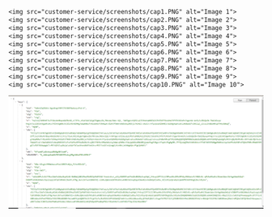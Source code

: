 
    <img src="customer-service/screenshots/cap1.PNG" alt="Image 1">
    <img src="customer-service/screenshots/cap2.PNG" alt="Image 2">
    <img src="customer-service/screenshots/cap3.PNG" alt="Image 3">
    <img src="customer-service/screenshots/cap4.PNG" alt="Image 4">
    <img src="customer-service/screenshots/cap5.PNG" alt="Image 5">
    <img src="customer-service/screenshots/cap6.PNG" alt="Image 6">
    <img src="customer-service/screenshots/cap7.PNG" alt="Image 7">
    <img src="customer-service/screenshots/cap8.PNG" alt="Image 8">
    <img src="customer-service/screenshots/cap9.PNG" alt="Image 9">
    <img src="customer-service/screenshots/cap10.PNG" alt="Image 10">
  <img src="customer-service/screenshots/cap11.PNG" alt="Image 11">
  

  

